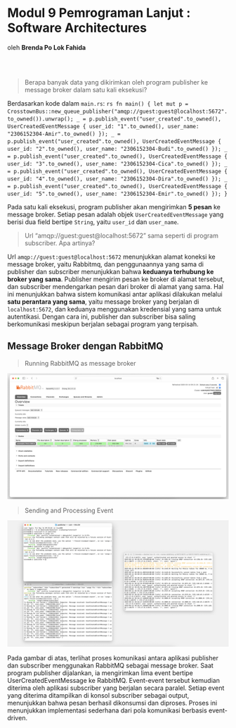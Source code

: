 # Modul 9 Pemrograman Lanjut : Software Architectures
oleh **Brenda Po Lok Fahida**

<br>
<br>



> Berapa banyak data yang dikirimkan oleh program publisher ke message broker dalam satu kali eksekusi?

Berdasarkan kode dalam `main.rs`:
    ```rs
    fn main() {
        let mut p = CrosstownBus::new_queue_publisher("amqp://guest:guest@localhost:5672".to_owned()).unwrap();
        _ = p.publish_event("user_created".to_owned(), UserCreatedEventMessage {
        user_id: "1".to_owned(), user_name: "2306152304-Amir".to_owned() });
        _ = p.publish_event("user_created".to_owned(), UserCreatedEventMessage {
        user_id: "2".to_owned(), user_name: "2306152304-Budi".to_owned() });
        _ = p.publish_event("user_created".to_owned(), UserCreatedEventMessage {
        user_id: "3".to_owned(), user_name: "2306152304-Cica".to_owned() });
        _ = p.publish_event("user_created".to_owned(), UserCreatedEventMessage {
        user_id: "4".to_owned(), user_name: "2306152304-Dira".to_owned() });
        _ = p.publish_event("user_created".to_owned(), UserCreatedEventMessage {
        user_id: "5".to_owned(), user_name: "2306152304-Emir".to_owned() });
    }
    ```

Pada satu kali eksekusi, program publisher akan mengirimkan **5 pesan** ke message broker. Setiap pesan adalah objek `UserCreatedEventMessage` yang berisi dua field bertipe `String`, yaitu `user_id` dan `user_name`. 


> Url “amqp\://guest\:guest\@localhost:5672” sama seperti di program subscriber. Apa artinya?

Url `amqp://guest:guest@localhost:5672` menunjukkan alamat koneksi ke message broker, yaitu Rabbitmq, dan penggunaannya yang sama di publisher dan subscriber menunjukkan bahwa **keduanya terhubung ke broker yang sama**. Publisher mengirim pesan ke broker di alamat tersebut, dan subscriber mendengarkan pesan dari broker di alamat yang sama. Hal ini menunjukkan bahwa sistem komunikasi antar aplikasi dilakukan melalui **satu perantara yang sama**, yaitu message broker yang berjalan di `localhost:5672`, dan keduanya menggunakan kredensial yang sama untuk autentikasi. Dengan cara ini, publisher dan subscriber bisa saling berkomunikasi meskipun berjalan sebagai program yang terpisah.

## Message Broker dengan RabbitMQ
> Running RabbitMQ as message broker

<img src="image/image_1.png">

> Sending and Processing Event

<img src="image/image_2.png">

Pada gambar di atas, terlihat proses komunikasi antara aplikasi publisher dan subscriber menggunakan RabbitMQ sebagai message broker. Saat program publisher dijalankan, ia mengirimkan lima event bertipe UserCreatedEventMessage ke RabbitMQ. Event-event tersebut kemudian diterima oleh aplikasi subscriber yang berjalan secara paralel. Setiap event yang diterima ditampilkan di konsol subscriber sebagai output, menunjukkan bahwa pesan berhasil dikonsumsi dan diproses. Proses ini menunjukkan implementasi sederhana dari pola komunikasi berbasis event-driven.
